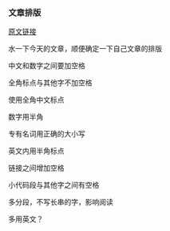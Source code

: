 ###  文章排版

[原文链接](https://github.com/mzlogin/chinese-copywriting-guidelines/blob/Simplified/README.md)

水一下今天的文章，顺便确定一下自己文章的排版

中文和数字之间要加空格

全角标点与其他字不加空格

使用全角中文标点

数字用半角

专有名词用正确的大小写

英文内用半角标点

链接之间增加空格

小代码段与其他字之间有空格

多分段，不写长串的字，影响阅读

多用英文？